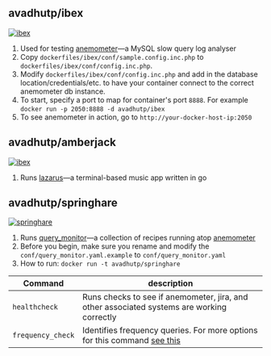 ## avadhutp/ibex
[![ibex](http://dockeri.co/image/avadhutp/ibex)](https://hub.docker.com/r/avadhutp/ibex/)

1. Used for testing [anemometer](https://github.com/box/Anemometer)—a MySQL slow query log analyser
1. Copy `dockerfiles/ibex/conf/sample.config.inc.php` to `dockerfiles/ibex/conf/config.inc.php`.
1. Modify `dockerfiles/ibex/conf/config.inc.php` and add in the database location/credentials/etc. to have your container connect to the correct anemometer db instance.
1. To start, specify a port to map for container's port `8888`. For example `docker run -p 2050:8888 -d avadhutp/ibex`
1. To see anemometer in action, go to `http://your-docker-host-ip:2050`

## avadhutp/amberjack
[![ibex](http://dockeri.co/image/avadhutp/amberjack)](https://hub.docker.com/r/avadhutp/amberjack/)

1. Runs [lazarus](https://github.com/avadhutp/lazarus)—a terminal-based music app written in go 

## avadhutp/springhare
[![springhare](http://dockeri.co/image/avadhutp/springhare)](https://hub.docker.com/r/avadhutp/springhare/)

1. Runs [query_monitor](https://github.com/avadhutp/query_monitor)—a collection of recipes running atop [anemometer](https://github.com/box/anemometer)
1. Before you begin, make sure you rename and modify the `conf/query_monitor.yaml.example` to `conf/query_monitor.yaml`
1. How to run: `docker run -t avadhutp/springhare`

| Command | description |
|---------|-------------|
| `healthcheck` | Runs checks to see if anemometer, jira, and other associated systems are working correctly |
| `frequency_check` | Identifies frequency queries. For more options for this command [see this](https://github.com/avadhutp/query_monitor#frequency_check) |

